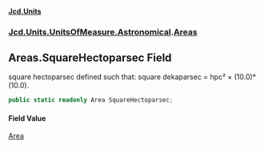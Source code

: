 #### [Jcd.Units](index 'index')
### [Jcd.Units.UnitsOfMeasure.Astronomical](Jcd.Units.UnitsOfMeasure.Astronomical 'Jcd.Units.UnitsOfMeasure.Astronomical').[Areas](Areas 'Jcd.Units.UnitsOfMeasure.Astronomical.Areas')

## Areas.SquareHectoparsec Field

square hectoparsec defined such that: square dekaparsec = hpc² × (10.0)*(10.0).

```csharp
public static readonly Area SquareHectoparsec;
```

#### Field Value
[Area](Area 'Jcd.Units.UnitTypes.Area')